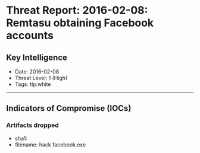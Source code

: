 # Threat Report: 2016-02-08: Remtasu obtaining Facebook accounts


## Key Intelligence
* Date: 2016-02-08
* Threat Level: 1 (High)
* Tags: tlp:white

---

## Indicators of Compromise (IOCs)
### Artifacts dropped
* sha1: <sha1>
* filename: hack facebook.exe

